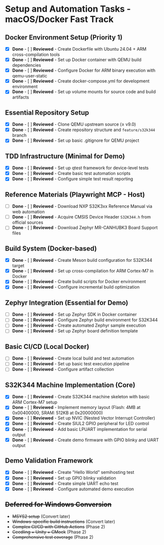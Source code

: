 # Setup and Automation Tasks - macOS/Docker Fast Track

## Docker Environment Setup (Priority 1)
- [x] **Done** - [ ] **Reviewed** - Create Dockerfile with Ubuntu 24.04 + ARM cross-compilation tools
- [x] **Done** - [ ] **Reviewed** - Set up Docker container with QEMU build dependencies
- [x] **Done** - [ ] **Reviewed** - Configure Docker for ARM binary execution with qemu-user-static
- [x] **Done** - [ ] **Reviewed** - Create docker-compose.yml for development environment
- [x] **Done** - [ ] **Reviewed** - Set up volume mounts for source code and build artifacts

## Essential Repository Setup
- [x] **Done** - [ ] **Reviewed** - Clone QEMU upstream source (≥ v9.0) 
- [x] **Done** - [ ] **Reviewed** - Create repository structure and `feature/s32k344` branch
- [x] **Done** - [ ] **Reviewed** - Set up basic .gitignore for QEMU project

## TDD Infrastructure (Minimal for Demo)
- [x] **Done** - [ ] **Reviewed** - Set up qtest framework for device-level tests
- [x] **Done** - [ ] **Reviewed** - Create basic test automation scripts
- [x] **Done** - [ ] **Reviewed** - Configure simple test result reporting

## Reference Materials (Playwright MCP - Host)
- [ ] **Done** - [ ] **Reviewed** - Download NXP S32K3xx Reference Manual via web automation
- [ ] **Done** - [ ] **Reviewed** - Acquire CMSIS Device Header `S32K344.h` from official sources
- [ ] **Done** - [ ] **Reviewed** - Download Zephyr MR-CANHUBK3 Board Support files

## Build System (Docker-based)
- [x] **Done** - [ ] **Reviewed** - Create Meson build configuration for S32K344 target
- [x] **Done** - [ ] **Reviewed** - Set up cross-compilation for ARM Cortex-M7 in Docker
- [x] **Done** - [ ] **Reviewed** - Create build scripts for Docker environment
- [x] **Done** - [ ] **Reviewed** - Configure incremental build optimization

## Zephyr Integration (Essential for Demo)
- [ ] **Done** - [ ] **Reviewed** - Set up Zephyr SDK in Docker container
- [ ] **Done** - [ ] **Reviewed** - Configure Zephyr build environment for S32K344
- [ ] **Done** - [ ] **Reviewed** - Create automated Zephyr sample execution
- [ ] **Done** - [ ] **Reviewed** - Set up Zephyr board definition template

## Basic CI/CD (Local Docker)
- [ ] **Done** - [ ] **Reviewed** - Create local build and test automation
- [ ] **Done** - [ ] **Reviewed** - Set up basic test execution pipeline
- [ ] **Done** - [ ] **Reviewed** - Configure artifact collection

## S32K344 Machine Implementation (Core)
- [x] **Done** - [ ] **Reviewed** - Create S32K344 machine skeleton with basic ARM Cortex-M7 setup
- [x] **Done** - [ ] **Reviewed** - Implement memory layout (Flash: 4MB at 0x00400000, SRAM: 512KB at 0x20000000)
- [x] **Done** - [ ] **Reviewed** - Set up NVIC (Nested Vector Interrupt Controller)
- [x] **Done** - [ ] **Reviewed** - Create SIUL2 GPIO peripheral for LED control
- [x] **Done** - [ ] **Reviewed** - Add basic LPUART implementation for serial output
- [x] **Done** - [ ] **Reviewed** - Create demo firmware with GPIO blinky and UART output

## Demo Validation Framework
- [x] **Done** - [ ] **Reviewed** - Create "Hello World" semihosting test
- [x] **Done** - [ ] **Reviewed** - Set up GPIO blinky validation
- [x] **Done** - [ ] **Reviewed** - Create simple UART echo test
- [x] **Done** - [ ] **Reviewed** - Configure automated demo execution

## ~~Deferred for Windows Conversion~~
- ~~MSYS2 setup~~ (Convert later)
- ~~Windows-specific build instructions~~ (Convert later)
- ~~Complex CI/CD with GitHub Actions~~ (Phase 2)
- ~~Ceedling + Unity + CMock~~ (Phase 2)
- ~~Comprehensive test coverage~~ (Phase 2) 